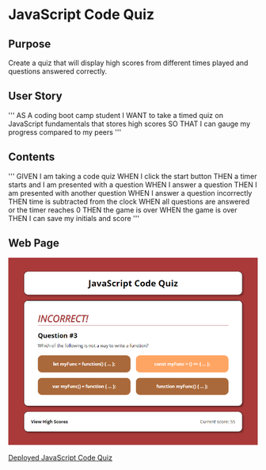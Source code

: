 # JavaScript Code Quiz

## Purpose
Create a quiz that will display high scores from different times played and questions answered correctly.

## User Story
'''
AS A coding boot camp student
I WANT to take a timed quiz on JavaScript fundamentals that stores high scores
SO THAT I can gauge my progress compared to my peers
'''

## Contents
'''
GIVEN I am taking a code quiz
WHEN I click the start button
THEN a timer starts and I am presented with a question
WHEN I answer a question
THEN I am presented with another question
WHEN I answer a question incorrectly
THEN time is subtracted from the clock
WHEN all questions are answered or the timer reaches 0
THEN the game is over
WHEN the game is over
THEN I can save my initials and score
'''


## Web Page
![Code Quiz](./assets/images/screenshot.png)

[Deployed JavaScript Code Quiz](https://hieuwy.github.io/code_quiz_main/)

